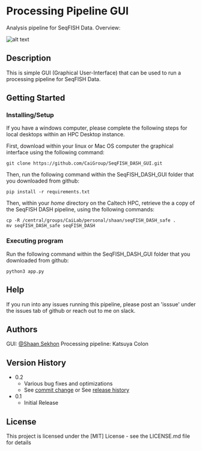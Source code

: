 # Processing Pipeline GUI

Analysis pipeline for SeqFISH Data. Overview:

![alt text](view.png)

## Description

This is simple GUI (Graphical User-Interface) that can be used to run a processing pipeline for SeqFISH Data.
## Getting Started



### Installing/Setup

If you have a windows computer, please complete the following steps for local desktops within an HPC Desktop instance. 

First, download within your linux or Mac OS computer the graphical interface using the following command:
```
git clone https://github.com/CaiGroup/SeqFISH_DASH_GUI.git
```
Then, run the following command within the SeqFISH_DASH_GUI folder that you downloaded from github:
```
pip install -r requirements.txt
```

Then, within your *home* directory on the Caltech HPC, retrieve the a copy of the SeqFISH DASH pipeline, using the following commands:

```
cp -R /central/groups/CaiLab/personal/shaan/seqFISH_DASH_safe .
mv seqFISH_DASH_safe seqFISH_DASH
```

### Executing program

Run the following command within the SeqFISH_DASH_GUI folder that you downloaded from github:
```
python3 app.py
```
## Help

If you run into any issues running this pipeline, please post an 'isssue' under the issues tab of github or reach out to me on slack.


## Authors


GUI: [@Shaan Sekhon](https://www.linkedin.com/in/shaan-sekhon-1a217b154/)
Processing pipeline: Katsuya Colon

## Version History

* 0.2
    * Various bug fixes and optimizations
    * See [commit change]() or See [release history]()
* 0.1
    * Initial Release

## License

This project is licensed under the [MIT] License - see the LICENSE.md file for details
